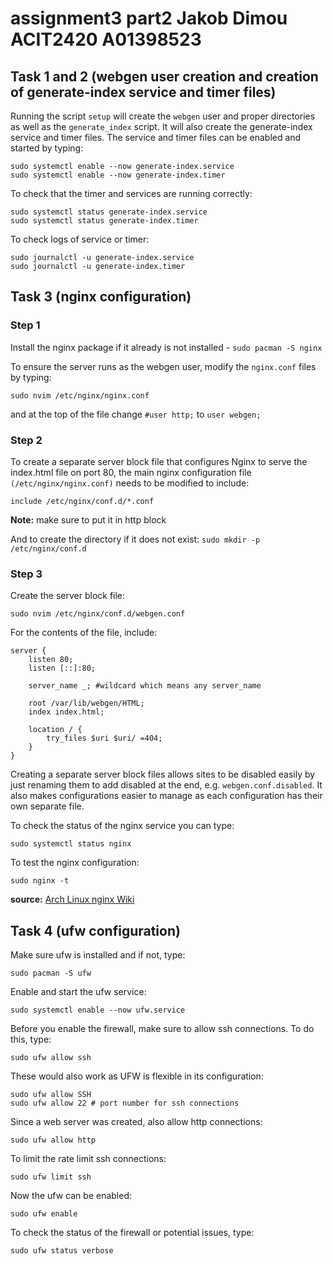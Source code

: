# assignment3 part2 Jakob Dimou ACIT2420 A01398523

## Task 1 and 2 (webgen user creation and creation of generate-index service and timer files)
Running the script `setup` will create the `webgen` user and proper directories as well as the `generate_index` script. It will also create the generate-index service and timer files. The service and timer files can be enabled and started by typing:
```
sudo systemctl enable --now generate-index.service
sudo systemctl enable --now generate-index.timer

```
To check that the timer and services are running correctly:
```
sudo systemctl status generate-index.service
sudo systemctl status generate-index.timer
```
To check logs of service or timer:
```
sudo journalctl -u generate-index.service
sudo journalctl -u generate-index.timer
```
## Task 3 (nginx configuration)
### Step 1
Install the nginx package if it already is not installed - ```sudo pacman -S nginx```

To ensure the server runs as the webgen user, modify the `nginx.conf` files by typing:
```
sudo nvim /etc/nginx/nginx.conf
```
and at the top of the file change `#user http;` to `user webgen;`

### Step 2
To create a separate server block file that configures Nginx to serve the index.html file on port 80, the main nginx configuration file `(/etc/nginx/nginx.conf)` needs to be modified to include:
```
include /etc/nginx/conf.d/*.conf
```
**Note:** make sure to put it in http block

And to create the directory if it does not exist:
```sudo mkdir -p /etc/nginx/conf.d```

### Step 3
Create the server block file:
```
sudo nvim /etc/nginx/conf.d/webgen.conf
```
For the contents of the file, include: 
```
server {
    listen 80;
    listen [::]:80;
    
    server_name _; #wildcard which means any server_name
    
    root /var/lib/webgen/HTML;
    index index.html;

	location / {
        try_files $uri $uri/ =404;
    }
}
```

Creating a separate server block files allows sites to be disabled easily by just renaming them to add disabled at the end, e.g. `webgen.conf.disabled`. It also makes configurations easier to manage as each configuration has their own separate file.

To check the status of the nginx service you can type:
```
sudo systemctl status nginx
```

To test the nginx configuration:
```
sudo nginx -t
```
**source:** [Arch Linux nginx Wiki](https://wiki.archlinux.org/title/Nginx)
## Task 4 (ufw configuration)
Make sure ufw is installed and if not, type:
```
sudo pacman -S ufw
```
Enable and start the ufw service:
```
sudo systemctl enable --now ufw.service
```
Before you enable the firewall, make sure to allow ssh connections. To do this, type:
```
sudo ufw allow ssh
```
These would also work as UFW is flexible in its configuration:
```
sudo ufw allow SSH
sudo ufw allow 22 # port number for ssh connections
```
Since a web server was created, also allow http connections:
```
sudo ufw allow http
```
To limit the rate limit ssh connections:
```
sudo ufw limit ssh
```
Now the ufw can be enabled:
```
sudo ufw enable
```
To check the status of the firewall or potential issues, type:
```
sudo ufw status verbose
```